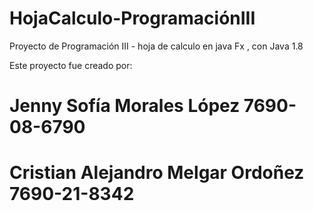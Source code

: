 # HojaCalculo-ProgramaciónIII
Proyecto de Programación III - hoja de calculo en java Fx , con Java 1.8

Este proyecto fue creado por:

# Jenny Sofía Morales López 7690-08-6790
# Cristian Alejandro Melgar Ordoñez 7690-21-8342


